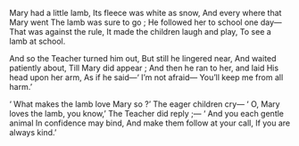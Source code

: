 Mary had a little lamb,
   Its fleece was white as snow,
And every where that Mary went
   The lamb was sure to go ;
He followed her to school one day—
   That was against the rule,
It made the children laugh and play,
   To see a lamb at school.

And so the Teacher turned him out,
   But still he lingered near,
And waited patiently about,
   Till Mary did appear ;
And then he ran to her, and laid
   His head upon her arm,
As if he said—‘ I’m not afraid—
   You’ll keep me from all harm.’

‘ What makes the lamb love Mary so ?’
   The eager children cry—
‘ O, Mary loves the lamb, you know,’
   The Teacher did reply ;—
‘ And you each gentle animal
   In confidence may bind,
And make them follow at your call,
   If you are always kind.’
